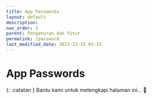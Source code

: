 ```yaml
---
title: App Passwords
layout: default
description: 
nav_order: 3
parent: Pengaturan dan Fitur
permalink: /password
last_modified_date: 2023-12-15 01:13
---
```


# App Passwords

{: .catatan }
Bantu kami untuk melengkapi halaman ini... 🥺